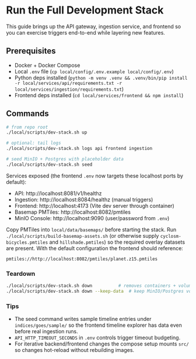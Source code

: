 # Run the Full Development Stack

This guide brings up the API gateway, ingestion service, and frontend so you can
exercise triggers end-to-end while layering new features.

## Prerequisites
- Docker + Docker Compose
- Local `.env` file (`cp local/config/.env.example local/config/.env`)
- Python deps installed (`python -m venv .venv && .venv/bin/pip install -r local/services/api/requirements.txt -r local/services/ingestion/requirements.txt`)
- Frontend deps installed (`cd local/services/frontend && npm install`)

## Commands

```bash
# from repo root
./local/scripts/dev-stack.sh up

# optional: tail logs
./local/scripts/dev-stack.sh logs api frontend ingestion

# seed MinIO + Postgres with placeholder data
./local/scripts/dev-stack.sh seed
```

Services exposed (the frontend `.env` now targets these localhost ports by default):
- API: http://localhost:8081/v1/healthz
- Ingestion: http://localhost:8084/healthz (manual triggers)
- Frontend: http://localhost:4173 (Vite dev server through container)
- Basemap PMTiles: http://localhost:8082/pmtiles
- MinIO Console: http://localhost:9090 (user/password from `.env`)

Copy PMTiles into `local/data/basemaps/` before starting the stack. Run
`./local/scripts/build-basemap-assets.sh` (or otherwise supply
`cyclosm-bicycles.pmtiles` and `hillshade.pmtiles`) so the required overlay
datasets are present. With the default configuration the frontend should reference:

```
pmtiles://http://localhost:8082/pmtiles/planet.z15.pmtiles
```

### Teardown
```bash
./local/scripts/dev-stack.sh down          # removes containers + volumes
./local/scripts/dev-stack.sh down --keep-data  # keep MinIO/Postgres volumes
```

### Tips
- The seed command writes sample timeline entries under `indices/goes/sample/`
  so the frontend timeline explorer has data even before real ingestion runs.
- `API_HTTP_TIMEOUT_SECONDS` in `.env` controls trigger timeout budgeting.
- For iterative backend/frontend changes the compose setup mounts `src/` so
  changes hot-reload without rebuilding images.
